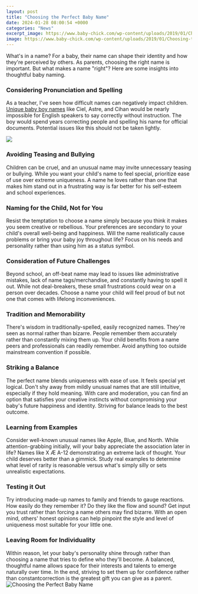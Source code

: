 ```yaml
---
layout: post
title: "Choosing the Perfect Baby Name"
date: 2024-01-28 08:00:54 +0000
categories: "News"
excerpt_image: https://www.baby-chick.com/wp-content/uploads/2019/01/Choosing-the-right-name-for-you-baby-517664048_1258x838.jpeg
image: https://www.baby-chick.com/wp-content/uploads/2019/01/Choosing-the-right-name-for-you-baby-517664048_1258x838.jpeg
---
```


What's in a name? For a baby, their name can shape their identity and how they're perceived by others. As parents, choosing the right name is important. But what makes a name "right"? Here are some insights into thoughtful baby naming.
### Considering Pronunciation and Spelling 
As a teacher, I've seen how difficult names can negatively impact children. [Unique baby boy names](https://store.fi.io.vn/funny-chihuahuas-halloween-costume-witch-chihuahua-dog-lover-312-chihuahua-dog) like Ciel, Astre, and Cihan would be nearly impossible for English speakers to say correctly without instruction. The boy would spend years correcting people and spelling his name for official documents. Potential issues like this should not be taken lightly. 

![](https://i0.wp.com/www.lifewithmylittles.com/wp-content/uploads/2018/03/how-to-choose-the-perfect-baby-name.jpg?fit=680%2C906&amp;ssl=1)
### Avoiding Teasing and Bullying
Children can be cruel, and an unusual name may invite unnecessary teasing or bullying. While you want your child's name to feel special, prioritize ease of use over extreme uniqueness. A name he loves rather than one that makes him stand out in a frustrating way is far better for his self-esteem and school experiences. 
### Naming for the Child, Not for You
Resist the temptation to choose a name simply because you think it makes you seem creative or rebellious. Your preferences are secondary to your child's overall well-being and happiness. Will the name realistically cause problems or bring your baby joy throughout life? Focus on his needs and personality rather than using him as a status symbol.
### Consideration of Future Challenges 
Beyond school, an off-beat name may lead to issues like administrative mistakes, lack of name tags/merchandise, and constantly having to spell it out. While not deal-breakers, these small frustrations could wear on a person over decades. Choose a name your child will feel proud of but not one that comes with lifelong inconveniences.  
### Tradition and Memorability 
There's wisdom in traditionally-spelled, easily recognized names. They're seen as normal rather than bizarre. People remember them accurately rather than constantly mixing them up. Your child benefits from a name peers and professionals can readily remember. Avoid anything too outside mainstream convention if possible.
### Striking a Balance
The perfect name blends uniqueness with ease of use. It feels special yet logical. Don't shy away from mildly unusual names that are still intuitive, especially if they hold meaning. With care and moderation, you can find an option that satisfies your creative instincts without compromising your baby's future happiness and identity. Striving for balance leads to the best outcome.
### Learning from Examples 
Consider well-known unusual names like Apple, Blue, and North. While attention-grabbing initially, will your baby appreciate the association later in life? Names like X Æ A-12 demonstrating an extreme lack of thought. Your child deserves better than a gimmick. Study real examples to determine what level of rarity is reasonable versus what's simply silly or sets unrealistic expectations. 
### Testing it Out
Try introducing made-up names to family and friends to gauge reactions. How easily do they remember it? Do they like the flow and sound? Get input you trust rather than forcing a name others may find bizarre. With an open mind, others' honest opinions can help pinpoint the style and level of uniqueness most suitable for your little one.
### Leaving Room for Individuality 
Within reason, let your baby's personality shine through rather than choosing a name that tries to define who they'll become. A balanced, thoughtful name allows space for their interests and talents to emerge naturally over time. In the end, striving to set them up for confidence rather than constantcorrection is the greatest gift you can give as a parent.
![Choosing the Perfect Baby Name](https://www.baby-chick.com/wp-content/uploads/2019/01/Choosing-the-right-name-for-you-baby-517664048_1258x838.jpeg)